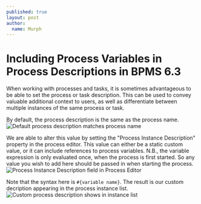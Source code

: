 ```yaml
---
published: true
layout: post
author:
  name: Murph
---
```

# Including Process Variables in Process Descriptions in BPMS 6.3

When working with processes and tasks, it is sometimes advantageous to be able to set the process or task description. This can be used to convey valuable additional context to users, as well as differentiate between multiple instances of the same process or task.

By default, the process description is the same as the process name.
![Default process description matches process name]({{site.baseurl}}/images/default-process-description.png)

We are able to alter this value by setting the "Process Instance Description" property in the process editor. This value can either be a static custom value, or it can include references to process variables. N.B., the variable expression is only evaluated once, when the process is first started. So any value you wish to add here should be passed in when starting the process. 
![Process Instance Description field in Process Editor]({{site.baseurl}}/images/process-instance-description-property.png)

Note that the syntax here is `#{variable name}`.
The result is our custom decription appearing in the process instance list.
![Custom process description shows in instance list]({{site.baseurl}}/images/custom-process-description.png)
